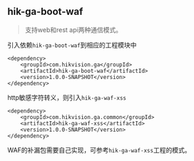 ## hik-ga-boot-waf 

> 支持web和rest api两种通信模式。

引入依赖`hik-ga-boot-waf`到相应的工程模块中

	<dependency>
		<groupId>com.hikvision.ga</groupId>
		<artifactId>hik-ga-boot-waf</artifactId>
		<version>1.0.0-SNAPSHOT</version>
	</dependency>

http敏感字符转义，则引入`hik-ga-waf-xss`

	<dependency>
		<groupId>com.hikvision.ga.common</groupId>
		<artifactId>hik-ga-waf-xss</artifactId>
		<version>1.0.0-SNAPSHOT</version>
	</dependency>

WAF的补漏包需要自己实现，可参考`hik-ga-waf-xss`工程的模式。